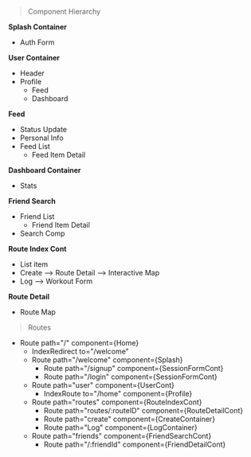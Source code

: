 


> Component Hierarchy

**Splash Container**
 - Auth Form

**User Container**
 - Header
 - Profile
	 - Feed
	 - Dashboard

**Feed**
 - Status Update
 - Personal Info
 - Feed List
	 - Feed Item Detail

**Dashboard Container**
 - Stats

**Friend Search**
 - Friend List
	 - Friend Item Detail
 - Search Comp
 
 **Route Index Cont**
 - List item
 - Create
	 --> Route Detail
	 --> Interactive Map
 - Log
	 --> Workout Form

**Route Detail**
 - Route Map

> Routes

 - Route path="/" component={Home}
	 - IndexRedirect to="/welcome"
	 - Route path="/welcome" component={Splash}
		 - Route path="/signup" component={SessionFormCont}
		 - Route path="/login" component={SessionFormCont}
	 - Route path="user" component={UserCont}
		 - IndexRoute to="/home" component={Profile}
	 - Route path="routes" component={RouteIndexCont}
		 - Route path="routes/:routeID" component={RouteDetailCont}
		 - Route path="create" component={CreateContainer}
		 - Route path="Log" component={LogContainer}
	 - Route path="friends" component={FriendSearchCont}
		 - Route path="/:friendId" component={FriendDetailCont}

